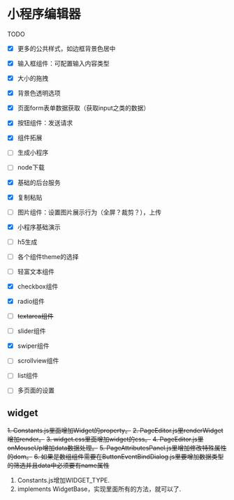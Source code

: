 # 小程序编辑器

TODO
- [x] 更多的公共样式，如边框背景色居中
- [x] 输入框组件：可配置输入内容类型
- [x] 大小的拖拽
- [x] 背景色透明选项
- [x] 页面form表单数据获取（获取input之类的数据）
- [x] 按钮组件：发送请求
- [x] 组件拓展
- [ ] 生成小程序
- [ ] node下载
- [x] 基础的后台服务
- [x] 复制粘贴
- [ ] 图片组件：设置图片展示行为（全屏？裁剪？），上传
- [x] 小程序基础演示
- [ ] h5生成
- [ ] 各个组件theme的选择
- [ ] 轻富文本组件
- [x] checkbox组件
- [x] radio组件
- [ ] ~~textarea组件~~
- [ ] slider组件
- [x] swiper组件
- [ ] scrollview组件
- [ ] list组件
- [ ] 多页面的设置


## widget

~~1. Constants.js里面增加Widget的property。~~
~~2. PageEditor.js里renderWidget增加render。~~
~~3. widget.css里面增加widget的css。~~
~~4. PageEditor.js里onMouseUp增加data数据处理。~~
~~5. PageAttributesPanel.js里增加修改特殊属性的dom。~~
~~6. 如果是数组组件需要在ButtonEventBindDialog.js里要增加数据类型的筛选并且data中必须要有name属性~~
1. Constants.js增加WIDGET_TYPE.
2. implements WidgetBase，实现里面所有的方法，就可以了.